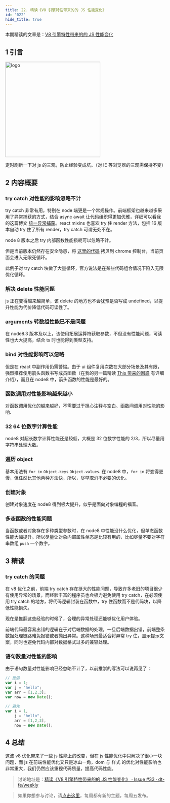 ```yaml
---
title: 22. 精读《V8 引擎特性带来的的 JS 性能变化》
id: '022'
hide_title: true
---
```


本期精读的文章是：[V8 引擎特性带来的的 JS 性能变化](https://www.nearform.com/blog/node-js-is-getting-a-new-v8-with-turbofan/)


## 1 引言

<img src="https://cdn.jsdelivr.net/gh/ViktorWong/imgbed/img/20210408180618.png" width="300" alt="logo" />

定时刷新一下对 js 的三观，防止经验变成坑。（对 IE 等浏览器的三观需保持不变）

## 2 内容概要

### try catch 对性能的影响忽略不计

try catch 非常有用，特别在 node 端更是一个常规操作。前端框架也越来越多采用了异常捕获的方式，结合 async await 让代码组织得更加优雅，详细可以看我的这篇博文 [统一异常捕获](https://github.com/ascoders/blog/issues/14)。react mixins 也喜欢 try 住 render 方法，包括 16 版本自动 try 住了所有 render，try catch 可谓无处不在。

node 8 版本之后 try 内部函数性能损耗可以忽略不计。

但是当前版本仍然存在安全隐患，将 [这里的代码](https://gist.github.com/mcollina/a40c6c3820287a474e9943406385c738) 拷贝到 chrome 控制台，当前页面会进入无限死循环。

此例子对 try catch 块做了大量循环，官方说法是在某些代码组合情况下陷入无限优化循环。

### 解决 delete 性能问题

js 正在变得越来越简单，该 delete 的地方也不会犹豫是否写成 undefined，以提升性能为代价降低代码可读性了。

### arguments 转数组性能已不是问题

在 node8.3 版本及以上，该使用拓展运算符获取参数，不但没有性能问题，可读性也大大提高，结合 ts 时也能得到类型支持。

### bind 对性能影响可以忽略

但是在 react 中副作用仍需警惕。由于 ui 组件复用次数在大部分场景及其有限，强烈推荐使用箭头函数书写成员函数（在我的另一篇精读 [This 带来的困惑](https://github.com/dt-fe/weekly/blob/master/13.This%20%E5%B8%A6%E6%9D%A5%E7%9A%84%E5%9B%B0%E6%83%91.md#4-总结) 有详细介绍），而且在 node8 中，箭头函数的性能是最好的。

### 函数调用对性能影响越来越小

对函数调用优化的越来越好，不需要过于担心注释与空白、函数间调用对性能的影响.

### 32 64 位数字计算性能

node8 对超长数字计算性能还是较低，大概是 32 位数字性能的 2/3，所以尽量用字符串处理大数。

### 遍历 object

基本用法有 `for in` `Object.keys` `Object.values`. 在 node8 中，`for in` 将变得更慢，但任然比其他两种方法快，所以，尽早取消不必要的优化。

### 创建对象

创建对象速度在 node8 得到极大提升，似乎是面向对象编程的福音。

### 多态函数的性能问题

当函数或者对象存在多种类型参数时，在 node8 中性能没什么优化，但单态函数性能大幅提升。所以尽量让对象内部属性单态是比较有用的，比如尽量不要对字符串数组 `push` 一个数字。

## 3 精读

### try catch 的问题

在 v8 优化之前，前端 try catch 存在挺大的性能问题，导致许多老旧的项目很少有使用异常的场景，而经验丰富的程序员也会极力避免使用 try catch，在必须使用 try catch 的地方，将代码逻辑封装在函数中，try 住函数而不是代码块，以降低性能损失。

现在是推翻这些经验的时候了，合理的异常处理还能够优化用户体验。

前端代码最容易出错的逻辑在于对后端数据的处理，一旦后端数据出错，前端整条数据处理链路难免报错或者抛出异常。这种场景最适合将异常 try 住，显示提示文案，同时也避免代码内部对数据格式过多的兼容处理。

### 语句数量对性能的影响

由于语句数量对性能影响已经忽略不计了，以前推崇的写法可以说再见了：

```javascript
// 提倡
var i = 1;
var j = "hello";
var arr = [1,2,3];
var now = new Date();
 
// 避免
var i = 1,
    j = "hello",
    arr = [1,2,3],
    now = new Date();
```

## 4 总结

这波 v8 优化带来了一些 js 性能上的改变，但在 js 性能优化中只解决了很小一块问题，而 js 在前端性能优化又只是冰山一角，dom 与 样式 的优化对性能影响也非常重大，我们仍然应该重视代码质量，提高代码性能。

> 讨论地址是：[精读《V8 引擎特性带来的的 JS 性能变化》 · Issue #33 · dt-fe/weekly](https://github.com/dt-fe/weekly/issues/33)

> 如果你想参与讨论，请[点击这里](https://github.com/dt-fe/weekly)，每周都有新的主题，每周五发布。

